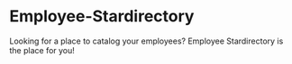 # Employee-Stardirectory
Looking for a place to catalog your employees? Employee Stardirectory is the place for you!

